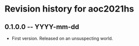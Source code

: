 # Revision history for aoc2021hs

## 0.1.0.0 -- YYYY-mm-dd

* First version. Released on an unsuspecting world.
